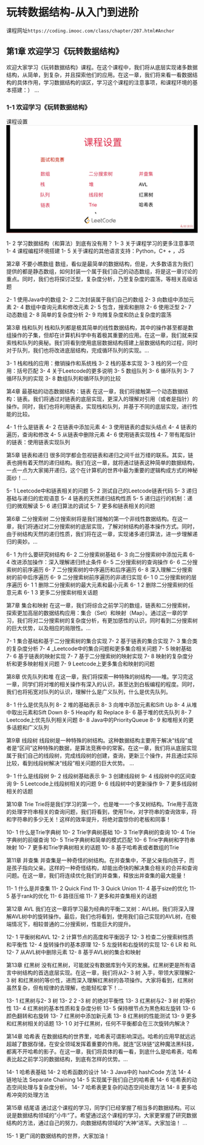# 玩转数据结构-从入门到进阶  

课程网址`https://coding.imooc.com/class/chapter/207.html#Anchor`   


## 第1章  欢迎学习《玩转数据结构》
欢迎大家学习《玩转数据结构》课程。在这个课程中，我们将从底层实现诸多数据结构，从简单，到复杂，并且探索他们的应用。在这一章，我们将来看一看数据结构的具体作用，学习数据结构的误区，学习这个课程的注意事项，和课程环境的基本搭建：）
... 
### 1-1 欢迎学习《玩转数据结构》  
课程设置   
![课程设置](./img/ch1-1_20181030_000444.779.jpg)   

1- 2
学习数据结构（和算法）到底有没有用？
1- 3
关于课程学习的更多注意事项
1- 4
课程编程环境搭建
1- 5
关于课程的其他语言支持：Python，C+ + ，JS

第2章
不要小瞧数组
数组，看似是最简单的数据结构，但是，大多数语言为我们提供的都是静态数组，如何封装一个属于我们自己的动态数组，将是这一章讨论的重点。同时，我们也将探讨泛型，复杂度分析，乃至复杂度的震荡，等相关高级话题

2- 1
使用Java中的数组
2- 2
二次封装属于我们自己的数组
2- 3
向数组中添加元素
2- 4
数组中查询元素和修改元素
2- 5
包含，搜索和删除
2- 6
使用泛型
2- 7
动态数组
2- 8
简单的复杂度分析
2- 9
均摊复杂度和防止复杂度的震荡

第3章
栈和队列
栈和队列都是极其简单的线性数据结构，其中的操作甚至都是数组操作的子集，但却在计算机科学中有着极其重要的应用。在这一章，我们就来探索栈和队列的奥秘。我们将看到使用底层数据结构搭建上层数据结构的过程，同时对于队列，我们也将改进底层结构，完成循环队列的实现。...

3- 1
栈和栈的应用：撤销操作和系统栈
3- 2
栈的基本实现
3- 3
栈的另一个应用：括号匹配
3- 4
关于Leetcode的更多说明
3- 5
数组队列
3- 6
循环队列
3- 7
循环队列的实现
3- 8
数组队列和循环队列的比较

第4章
最基础的动态数据结构：链表
在这一章，我们将接触第一个动态数据结构：链表。我们将通过对链表的底层实现，更深入的理解对引用（或者是指针）的操作。同时，我们也将利用链表，实现栈和队列，并基于不同的底层实现，进行性能的比较。

4- 1
什么是链表
4- 2
在链表中添加元素
4- 3
使用链表的虚拟头结点
4- 4
链表的遍历，查询和修改
4- 5
从链表中删除元素
4- 6
使用链表实现栈
4- 7
带有尾指针的链表：使用链表实现队列

第5章
链表和递归
很多同学都会忽视链表和递归之间千丝万缕的联系。其实，链表也拥有着天然的递归结构。我们在这一章，就将通过链表这种简单的数据结构，一点一点为大家揭开递归，这个在计算机的世界中最为重要的逻辑构成方式的神秘面纱！...

5- 1
Leetcode中和链表相关的问题
5- 2
测试自己的Leetcode链表代码
5- 3
递归基础与递归的宏观语意
5- 4
链表的天然递归结构性质
5- 5
递归运行的机制：递归的微观解读
5- 6
递归算法的调试
5- 7
更多和链表相关的问题

第6章
二分搜索树
二分搜索树将是我们接触的第一个非线性数据结构。在这一章，我们将通过对二分搜索树的底层实现，了解对树结构的基本操作方式。同时，由于树结构天然的递归性质，我们将在这一章，实现诸多递归算法，进一步理解递归的奥妙。...

6- 1
为什么要研究树结构
6- 2
二分搜索树基础
6- 3
向二分搜索树中添加元素
6- 4
改进添加操作：深入理解递归终止条件
6- 5
二分搜索树的查询操作
6- 6
二分搜索树的前序遍历
6- 7
二分搜索树的中序遍历和后序遍历
6- 8
深入理解二分搜索树的前中后序遍历
6- 9
二分搜索树前序遍历的非递归实现
6- 1 0
二分搜索树的层序遍历
6- 1 1
删除二分搜索树的最大元素和最小元素
6- 1 2
删除二分搜索树的任意元素
6- 1 3
更多二分搜索树相关话题

第7章
集合和映射
在这一章，我们将综合之前学习的数组，链表和二分搜索树，探索更加高层的数据结构应用：集合（Set）和映射（Map）。通过这一章的学习，我们将对二分搜索树的复杂度分析，有更加感性的认识，同时看到二分搜索树的巨大优势，以及相应的局限性。...

7- 1
集合基础和基于二分搜索树的集合实现
7- 2
基于链表的集合实现
7- 3
集合类的复杂度分析
7- 4
_Leetcode中的集合问题和更多集合相关问题
7- 5
映射基础
7- 6
基于链表的映射实现
7- 7
基于二分搜索树的映射实现
7- 8
映射的复杂度分析和更多映射相关问题
7- 9
Leetcode上更多集合和映射的问题

第8章
优先队列和堆
在这一章，我们将探索一种特殊的树结构——堆。学习完这一章，同学们将对堆的相关操作有深入的认识，甚至达到白板编程的程度。同时，我们也将拓宽对队列的认识，理解什么是广义队列，什么是优先队列。


8- 1
什么是优先队列
8- 2
堆的基础表示
8- 3
向堆中添加元素和Sift
Up
8- 4
从堆中取出元素和Sift
Down
8- 5
Heapify 和
Replace
8- 6
基于堆的优先队列
8- 7
Leetcode上优先队列相关问题
8- 8
Java中的PriorityQueue
8- 9
和堆相关的更多话题和广义队列

第9章
线段树
线段树是一种特殊的树结构。这种数据结构主要用于解决“线段”或者是“区间”这种特殊的数据，是算法竞赛中的常客。在这一章，我们将从底层实现属于我们自己的线段树，完成线段树的创建，查询，更新三个操作，并且通过实际比较，看到线段树解决“线段”相关问题的巨大优势。
...

9- 1
什么是线段树
9- 2
线段树基础表示
9- 3
创建线段树
9- 4
线段树中的区间查询
9- 5
Leetcode上线段树相关的问题
9- 6
线段树中的更新操作
9- 7
更多线段树相关的话题

第10章
Trie
Trie将是我们学习的第一个，也是唯一一个多叉树结构。Trie用于高效的处理字符串相关的查询问题，我们将看到，使用Trie，对字符串的查询效率，将和字符串的多少无关！这样的效率提升，将绝对震惊你的老板和同事！

10- 1
什么是Trie字典树
10- 2
Trie字典树基础
10- 3
Trie字典树的查询
10- 4
Trie字典树的前缀查询
10- 5
Trie字典树和简单的模式匹配
10- 6
Trie字典树和字符串映射
10- 7
更多和Trie字典树相关的话题
10- 8
基于哈希表或者数组的Trie

第11章
并查集
并查集是一种奇怪的树结构。在并查集中，不是父亲指向孩子，而是孩子指向父亲。这样的一种奇怪结构，却能出奇快的解决集合相关的合并和查询问题。在这一章，我们将连续优化我们的并查集，释放出并查集的最大能量！


11- 1
什么是并查集
11- 2
Quick
Find
11- 3
Quick
Union
11- 4
基于size的优化
11- 5
基于rank的优化
11- 6
路径压缩
11- 7
更多和并查集相关的话题

第12章
AVL
我们在这一章将学习最为经典的平衡二叉树：AVL树。我们将深入理解AVL树中的旋转操作。最后，我们也将看到，使用我们自己实现的AVL树，在极端情况下，相较普通的二分搜索树，性能巨大的提升。


12- 1
平衡树和AVL
12- 2
计算节点的高度和平衡因子
12- 3
检查二分搜索树性质和平衡性
12- 4
旋转操作的基本原理
12- 5
左旋转和右旋转的实现
12- 6
LR 和
RL
12- 7
从AVL树中删除元素
12- 8
基于AVL树的集合和映射

第13章
红黑树
没有红黑树，可能就没有数据库到今天的发展。红黑树更是所有语言中树结构的首选底层实现。在这一章，我们将从2- 3 树
入手，带领大家理解2- 3 树
和红黑树的等价性，进而深入理解红黑树的各项操作。大家将看到，红黑树虽然复杂，但有规律的去理解，也能轻松拿下！...

13- 1
红黑树与2- 3 树
13- 2 2 -3 树
的绝对平衡性
13- 3
红黑树与2- 3 树
的等价性
13- 4
红黑树的基本性质和复杂度分析
13- 5
保持根节点为黑色和左旋转
13- 6
颜色翻转和右旋转
13- 7
红黑树中添加新元素
13- 8
红黑树的性能测试
13- 9
更多和红黑树相关的话题
13- 1 0
对于红黑树，任何不平衡都会在三次旋转内解决？







第14章
哈希表
在数据结构的世界里，哈希表可谓影响深远。哈希的应用早就远远超越了数据存储，在安全领域发挥着重要的作用。就连”区块链“这种魔法黑科技，都离不开哈希的影子。在这一章，我们将具体的看一看，到底什么是哈希表，哈希表比起之前学习的数据结构，到底有怎样的优势。...

14- 1
哈希表基础
14- 2
哈希函数的设计
14- 3
Java中的
hashCode
方法
14- 4
链地址法
Separate
Chaining
14- 5
实现属于我们自己的哈希表
14- 6
哈希表的动态空间处理与复杂度分析。
14- 7
哈希表更复杂的动态空间处理方法
14- 8
更多哈希冲突的处理方法

第15章
结尾语
通过这个课程的学习，同学们已经掌握了相当多的数据结构。可以说是数据结构领域的”小牛“了。希望通过这个课程的学习，大家更掌握了研究数据结构的方法，通过自己的努力，向数据结构领域的”大神“进军。大家加油！
...

15- 1
更广阔的数据结构的世界，大家加油！




 
